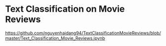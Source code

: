 # Text Classification on Movie Reviews
https://github.com/nguyenhaidang94/TextClassificationMovieReviews/blob/master/Text_Classification_Movie_Reviews.ipynb

